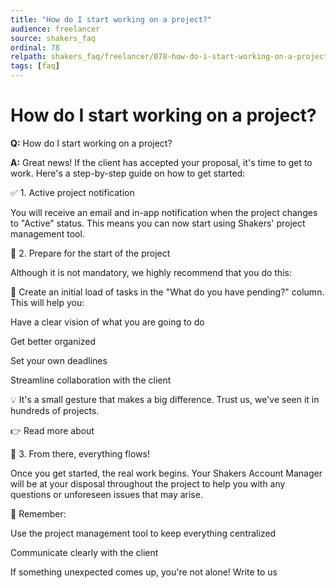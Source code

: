 ```yaml
---
title: "How do I start working on a project?"
audience: freelancer
source: shakers_faq
ordinal: 78
relpath: shakers_faq/freelancer/078-how-do-i-start-working-on-a-project.md
tags: [faq]
---
```


# How do I start working on a project?

**Q:** How do I start working on a project?

**A:** Great news! If the client has accepted your proposal, it's time to get to work. Here's a step-by-step guide on how to get started:

✅ 1. Active project notification

You will receive an email and in-app notification when the project changes to "Active" status.
This means you can now start using Shakers' project management tool.

🏁 2. Prepare for the start of the project

Although it is not mandatory, we highly recommend that you do this:

📌 Create an initial load of tasks in the "What do you have pending?" column.
This will help you:

Have a clear vision of what you are going to do

Get better organized

Set your own deadlines

Streamline collaboration with the client

💡 It's a small gesture that makes a big difference. Trust us, we've seen it in hundreds of projects.

👉 Read more about

🧭 3. From there, everything flows!

Once you get started, the real work begins.
Your Shakers Account Manager will be at your disposal throughout the project to help you with any questions or unforeseen issues that may arise.

📣 Remember:

Use the project management tool to keep everything centralized

Communicate clearly with the client

If something unexpected comes up, you're not alone! Write to us
